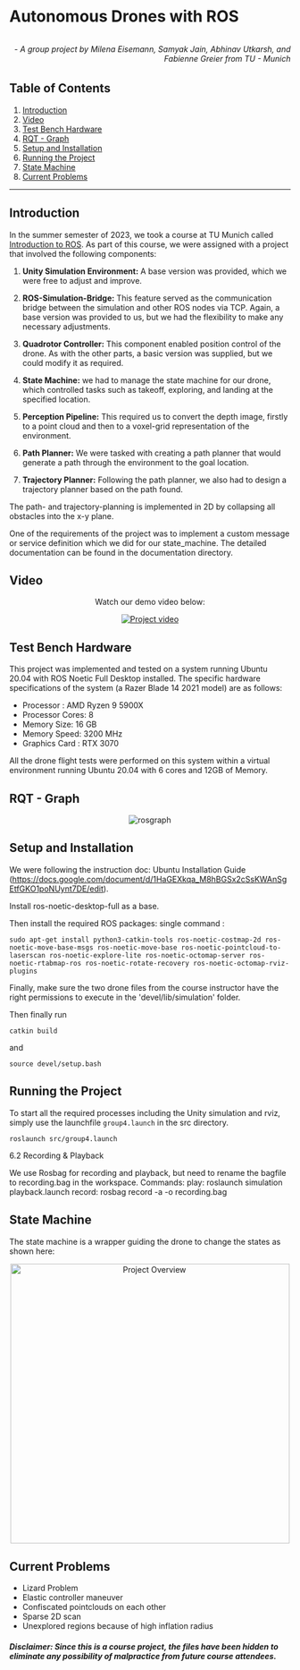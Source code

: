 # Autonomous Drones with ROS
###### <h6 align="right"> - A group project by Milena Eisemann, Samyak Jain, Abhinav Utkarsh, and Fabienne Greier from TU - Munich</h6>


## Table of Contents

1. [Introduction](#introduction)
2. [Video](#video)
3. [Test Bench Hardware](#test-bench-hardware)
4. [RQT - Graph](#rqt---graph)
5. [Setup and Installation](#setup-and-installation)
6. [Running the Project](#running-the-project)
7. [State Machine](#state-machine)
8. [Current Problems](#current-problems)

---

## Introduction

In the summer semester of 2023, we took a course at TU Munich called [Introduction to ROS](https://campus.tum.de/tumonline/WBMODHB.wbShowMHBReadOnly?pKnotenNr=2706938&pOrgNr=50997). As part of this course, we were assigned with a project that involved the following components:

1. **Unity Simulation Environment:** A base version was provided, which we were free to adjust and improve.

2. **ROS-Simulation-Bridge:** This feature served as the communication bridge between the simulation and other ROS nodes via TCP. Again, a base version was provided to us, but we had the flexibility to make any necessary adjustments.

3. **Quadrotor Controller:** This component enabled position control of the drone. As with the other parts, a basic version was supplied, but we could modify it as required.

4. **State Machine:** we had to manage the state machine for our drone, which controlled tasks such as takeoff, exploring, and landing at the specified location.

5. **Perception Pipeline:** This required us to convert the depth image, firstly to a point cloud and then to a voxel-grid representation of the environment.

6. **Path Planner:** We were tasked with creating a path planner that would generate a path through the environment to the goal location.

7. **Trajectory Planner:** Following the path planner, we also had to design a trajectory planner based on the path found.

The path- and trajectory-planning is implemented in 2D by collapsing all obstacles into the x-y plane.

One of the requirements of the project was to implement a custom message or service definition which we did for our state_machine. The detailed documentation can be found in the documentation directory.

## Video

<p align="center">
  Watch our demo video below:
</p>

<p align="center">
  <a href="https://youtu.be/I9YYYC3NxW4">
    <img src="http://img.youtube.com/vi/I9YYYC3NxW4/0.jpg" alt="Project video">
  </a>
</p>

## Test Bench Hardware

This project was implemented and tested on a system running Ubuntu 20.04 with ROS Noetic Full Desktop installed. The specific hardware specifications of the system (a Razer Blade 14 2021 model) are as follows:

- Processor : AMD Ryzen 9 5900X
- Processor Cores: 8
- Memory Size: 16 GB
- Memory Speed: 3200 MHz
- Graphics Card : RTX 3070

All the drone flight tests were performed on this system within a virtual environment running Ubuntu 20.04 with 6 cores and 12GB of Memory.


## RQT - Graph
<p align="center">
  <img src="../main/documentation/rosgraph.svg" alt="rosgraph">
</p>

## Setup and Installation
We were following the instruction doc: Ubuntu Installation Guide (https://docs.google.com/document/d/1HaGEXkqa_M8hBGSx2cSsKWAnSgEtfGKO1poNUynt7DE/edit). 


Install ros-noetic-desktop-full as a base.

Then install the required ROS packages:
single command : 
```
sudo apt-get install python3-catkin-tools ros-noetic-costmap-2d ros-noetic-move-base-msgs ros-noetic-move-base ros-noetic-pointcloud-to-laserscan ros-noetic-explore-lite ros-noetic-octomap-server ros-noetic-rtabmap-ros ros-noetic-rotate-recovery ros-noetic-octomap-rviz-plugins
```


Finally, make sure the two drone files from the course instructor have the right permissions to execute in the 'devel/lib/simulation' folder.

Then finally run
```
catkin build
```
and
```
source devel/setup.bash
```

## Running the Project

To start all the required processes including the Unity simulation and rviz, simply use the launchfile `group4.launch` in the src directory.
```
roslaunch src/group4.launch
```

6.2 Recording & Playback

We use Rosbag for recording and playback, but need to rename the bagfile to recording.bag in the workspace.
Commands: 
play: roslaunch simulation playback.launch
record: rosbag record -a -o recording.bag

## State Machine

The state machine is a wrapper guiding the drone to change the states as shown here:
<p align="center">
  <img src="../main/documentation/overview.jpg" width="500" alt="Project Overview">
</p>

## Current Problems
- Lizard Problem
- Elastic controller maneuver
- Confiscated pointclouds on each other
- Sparse 2D scan
- Unexplored regions because of high inflation radius

##### Disclaimer: Since this is a course project, the files have been hidden to eliminate any possibility of malpractice from future course attendees.
